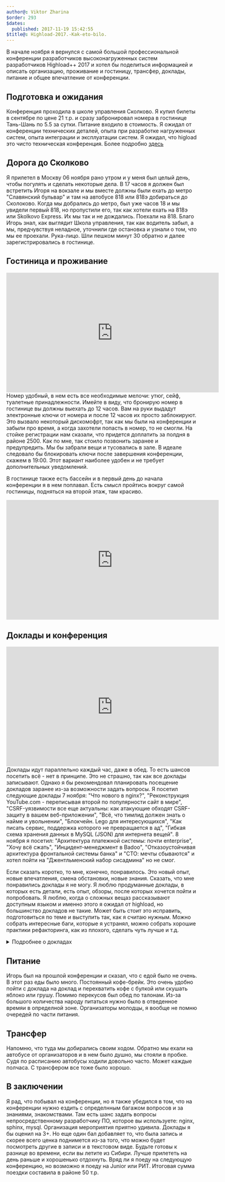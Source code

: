 ```yaml
---
author@: Viktor Zharina
$order: 293
$dates:
  published: 2017-11-19 15:42:55
$title@: Highload-2017.-Kak-eto-bilo.
---
```

В начале ноября я вернулся с самой большой профессиональной конференции разработчиков высоконагруженных систем разработчиков Highload++ 2017 и хотел бы поделиться информацией и описать организацию, проживание и гоcтиницу, трансфер, доклады, питание и общее впечатление от конференции.

## Подготовка и ожидания
Конференция проходила в школе управления Сколково.
Я купил билеты в сентябре по цене 21 т.р. и сразу забронировал номера в гостинице Тань-Шань по 5.5 за сутки. Питание входило в стоимость. Я ожидал от конференции технических деталей, опыта при разработке нагруженных систем, опыта интеграции и эксплуатации систем. Я ожидал, что higload это чисто техническая конференция. Более подробно <a href="http://www.highload.ru/2017/articles">здесь</a>

## Дорога до Сколково
Я прилетел в Москву 06 ноября рано утром и у меня был целый день, чтобы погулять и сделать некоторые дела. В 17 часов я должен был встретить Игоря на вокзале и мы вместе должны были ехать до метро "Славянский бульвар" и там на автобусе 818 или 818э добираться до Сколоково. 
Когда мы добрались до метро, был уже часов 18 и мы увидели первый 818, но пропустили его, так как хотели ехать на 818э или Skolkovo Express. Их мы так и не дождались. Поехали на 818.
Благо Игорь знал, как выглядит Школа управления, так как водитель забыл, а мы, предчувствуя неладное, уточнили где остановка и узнали о том, что мы ее проехали.
Рука-лицо.
Шли пешком минут 30 обратно и далее зарегистрировались в гостинице. 

## Гостиница и проживание
<iframe width="560" height="315" src="https://www.youtube.com/embed/c-wfKBznQxY?ecver=1" frameborder="0" gesture="media" allowfullscreen></iframe>
Номер удобный, в нем есть все необходимые мелочи: утюг, сейф, туалетные принадлежности.
Имейте в виду, что бронирую номер в гостинице вы должны выехать до 12 часов. Вам на руки выдадут электронные ключи от номера и после 12 часов их просто заблокируют. Это вызвало некоторый дискомофрт, так как мы были на конференции и забыли про время, а когда захотели попасть в номер, то не смогли. На стойке регистрации нам сказали, что придется доплатить за полдня в районе 2500. Как по мне, так стоило позвонить заранее и предупредить. Мы бы забрали вещи и тусовались в зале. В идеале следовало бы блокировать ключи после завершения конференции, скажем в 19:00. Этот вариант наиболее удобен и не требует дополнительных уведомлений.

В гостинице также есть бассейн и в первый день до начала конференции я в нем поплавал. Есть смысл пройтись вокруг самой гостиницы, подняться на второй этаж, там красиво.

<iframe width="560" height="315" src="https://www.youtube.com/embed/-CcpEI62GkI?ecver=1" frameborder="0" gesture="media" allowfullscreen></iframe>

## Доклады и конференция
<iframe width="560" height="315" src="https://www.youtube.com/embed/D7QherVa-q0?ecver=1" frameborder="0" gesture="media" allowfullscreen></iframe>
Доклады идут параллельно каждый час, даже в обед. То есть шансов посетить всё - нет в принципе. Это не страшно, так как все доклады записывают. Однако я бы рекомендовал планировать посещение докладов заранее из-за возможности задать вопросы.
Я посетил следующие доклады 7 ноября: "Что нового в nginx?", "Реконструкция YouTube.com - переписывая второй по популярности сайт в мире", "CSRF-уязвимости все еще актуальны: как атакующие обходят CSRF-защиту в вашем веб-приложении", "Всё, что тимлид должен знать о найме и увольнении", "Блокчейн. Lego для интересующихся", "Как писать сервис, поддержка которого не превращается в ад", "Гибкая схема хранения данных в MySQL (JSON) для интернета вещей".
8 ноября я посетил:
"Архитектура платежной системы: почти enterprise", "Хочу всё сжать", "Инцидент-менеджмент в Badoo", "Отказоустойчивая архитектура фронтальной системы банка" и "СТО: мечты сбываются" и хотел пойти на "Джентльменский набор сисадмина" но не смог.

Если сказать коротко, то мне, конечно, понравилось. Это новый опыт, новые впечатления, смена обстановки, новые знания. Сказать, что мне понравились доклады я не могу. Я люблю продуманные доклады, в которых есть детали, есть опыт, обзоры, после которых хочется пойти и попробовать. Я люблю, когда о сложных вещаз рассказывают доступным языком и именно этого я ожидал от highload, но большинство докладов не такие. Может быть стоит это исправить, подготовиться по теме и выступить так, как я считаю нужным. Можно собрать интересные баги, которые я устранял, можно собрать хорошие практики рефакторинга, как из плохого, сделать чуть лучше и т.д. 

<details> 
	<summary>Подробнее о докладах</summary>
### Что нового в nginx?
Чтение changelog с выражением. Может показатсья бесполезным, но это не так. Очень часто не хватает популярного объяснения внесенных изменений. Я бы вообще взял за правило любой крупной компании делать такие презентации и не только на конференциях.

### Реконструкция YouTube.com
Разочарование конференции. Думал будет системный обзор технологий и выбор, а в итоге весь доклад можно сократить до одного предложения: мы с пацанами предложили руководству переписать ютубчик, оно согласилось и мы за год его переписали.

### CSRF-уязвимости все еще актуальны
Был на этом докладе частично, пришел на вторую половину уже почти под вопросы. Отметил для себя посмотреть доклад в записи.

### Всё, что тимлид должен знать о найме и увольнении
В общем то подборка очевидных вещей, на которых обычно не акцентируют внимание. С чем-то согласен, с чем-то нет. Согласен с тем, что нужно общаться, не согласен с тем, что нужно увольнять по причине того, что нужно обновить коллектив.

### Блокчейн. Lego для интересующихся
Сумбурный доклад. Полезное из всего доклада это то, что парень вроде шарит, алгоритмы на слайде. Пример с банком на первых слайдах не понятный и не понятно к чему он. Думал будет про компоненты блокчейна и как из них построить свой блокчейн.

### Как писать сервис, поддержка которого не превращается в ад
Очень общее название, а в сухом остатке "Как писать логи" + случаи из жизни о граблях. когда логи пишутся неправильно.

### Гибкая схема хранения данных в MySQL (JSON) для интернета вещей
В Mysql 8 теперь есть поле типа JSON. И можно делать SELECT и UPDATE по ключам json. Причем UPDATE может быть IN PLACE, а не переписыванием всего поля. Это полезная информация для нас, так как мы можем это использовать. Жаль только что Mysql 8 еще не stable.
Сам доклад скучноватый о том, как парень сделал измерялку на Photonе и что писал в базу JSON с данными, вместо отдельных полей.

### Архитектура платежной системы: почти enterprise
Интересный общеобразовательный доклад о том, как люди делают платежную систему. Стек технологий Java + Kafka + Vertica. 

### Хочу всё сжать
Аксенов как обычно жжет напалмом. Иногда матерится, часто шутит, в общем я хожу на его конференции отдохнуть с пользой дела. В своем докладе он показал, что чуть больше чем два байта переслать написать свое собственное сжатие данных.

### Инцидент-менеджмент в Badoo
В целом полезный доклад об опыте эксплуатации в крупной компании. Они фиксируют любой серьезный инцидент (критерий серьезности был не совсем понятен). Они уведомляют о плановых работах примерно за сутки. Инцидент - это не плановая работа. По любому инциденту пишется пост-мортем, в котором описывают ход работ и событий.

### Отказоустойчивая архитектура фронтальной системы банка
Не успел на начало, но вроде бы доклад интересный. Доклад был о том, как резервируют систему в Сбере. По сути они разбивают систему на блоки и дублируют их. Более подробно нужно посмотретьна видео. 

### СТО: мечты сбываются
Последний доклад, который я посетил. Опыт человека, который прошел от тестировщика до ИТ директора. Может показаться грустным и пессимистичным, но он скорее про жизнь.
</details> 

## Питание
Игорь был на прошлой конференции и сказал, что с едой было не очень. В этот раз еды было много. Постоянный кофе-брейк. Это очень удобно пойти с доклада на доклад и перехватить кофе с булкой или скушать яблоко или грушу. Помимо перекусов был обед по талонам. Из-за большого количества народу питаться нужно было в отведенное времяи в определной зоне. Организаторы молодцы, я вообще не помню очередей по части питания.

## Трансфер
Напомню, что туда мы добирались своим ходом. Обратно мы ехали на автобусе от организаторов и в нем было душно, мы стояли в пробке. Судя по расписанию автобусы ходили довольно часто. Может каждые полчаса. С трансфером все тоже было хорошо. 

## В заключении
Я рад, что побывал на конференции, но я также убедился в том, что на конференции нужно ездить с определнным багажом вопросов и за знаниями, знакомствами. Там есть шанс задать вопросы непросредственному разработчику ПО, которое вы используете: nginx, sphinx, mysql. Организация мероприятия приятно удивила. Доклады я бы оценил на 3+. Но еще один бал добавляет то, что была запись и скорее всего ценка поднимется из-за того, что можно будет посмотреть другие в записи и в текстовом виде.
Будьте готовы к разнице во времени, если вы летите из Сибири. Лучше прилететь на день раньше и хорошенько отдохнуть.
Вряд ли я поеду на следующую конференцию, но возможно я поеду на Junior или РИТ.
Итоговая сумма поездки составила в районе 50 т.р.
